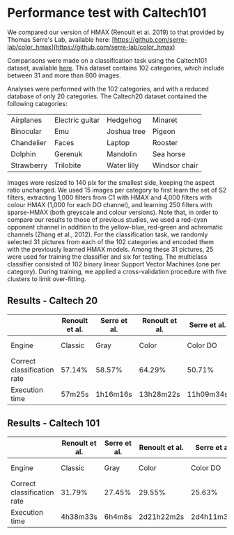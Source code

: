 # Performance test with Caltech101

We compared our version of HMAX (Renoult et al. 2019) to that provided by Thomas Serre's Lab, available here:
[https://github.com/serre-lab/color_hmax](https://github.com/serre-lab/color_hmax)

Comparisons were made on a classification task using the Caltech101 dataset, available [here](http://www.vision.caltech.edu/Image_Datasets/Caltech101/).
This dataset contains 102 categories, which include between 31 and more than 800 images.

Analyses were performed with the 102 categories, and with a reduced database of only 20 categories. 
The Caltech20 dataset contained the following categories:

|            |                 |             |               |
|------------|-----------------|-------------|---------------|
| Airplanes  | Electric guitar | Hedgehog    | Minaret       |
| Binocular  | Emu             | Joshua tree | Pigeon        |
| Chandelier | Faces           | Laptop      | Rooster       |
| Dolphin    | Gerenuk         | Mandolin    | Sea horse     |
| Strawberry | Trilobite       | Water lilly | Windsor chair |

Images were resized to 140 pix for the smallest side, keeping the aspect ratio unchanged. We used 15 images per category to first learn the set of S2 filters, extracting 1,000 filters from C1 with HMAX and 4,000 filters with colour HMAX (1,000 for each DO channel), and learning 250 filters with sparse-HMAX (both greyscale and colour versions). Note that, in order to compare our results to those of previous studies, we used a red-cyan opponent channel in addition to the yellow-blue, red-green and achromatic channels (Zhang et al., 2012). For the classification task, we randomly selected 31 pictures from each of the 102 categories and encoded them with the previously learned HMAX models. Among these 31 pictures, 25 were used for training the classifier and six for testing. The multiclass classifier consisted of 102 binary linear Support Vector Machines (one per category). During training, we applied a cross-validation procedure with five clusters to limit over-fitting.

## Results - Caltech 20

|                             | Renoult et al. | Serre et al. | Renoult et al. | Serre et al. | Renoult et al. |
|-----------------------------|----------------|--------------|----------------|--------------|----------------|
| Engine                      | Classic        | Gray         | Color          | Color DO     | Sparse coding  |
| Correct classification rate | 57.14%         | 58.57%       | 64.29%         | 50.71%       | 45.71%         |
| Execution time              | 57m25s         | 1h16m16s     | 13h28m22s      | 11h09m34s    | 2h48m00s        |

## Results - Caltech 101

|                             | Renoult et al. | Serre et al. | Renoult et al. | Serre et al. | Renoult et al. |
|-----------------------------|----------------|--------------|----------------|--------------|----------------|
| Engine                      | Classic        | Gray         | Color          | Color DO     | Sparse coding  |
| Correct classification rate | 31.79%         | 27.45%       | 29.55%         | 25.63%       | --.--%         |
| Execution time              | 4h38m33s       | 6h4m8s       | 2d21h22m2s     | 2d4h11m30s   | -h--m--s       |
